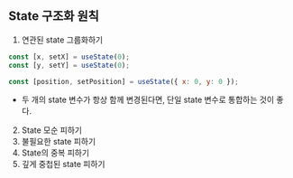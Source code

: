 ## State 구조화 원칙
1. 연관된 state 그룹화하기
```javascript
const [x, setX] = useState(0);
const [y, setY] = useState(0);
```

```javascript
const [position, setPosition] = useState({ x: 0, y: 0 });
```
- 두 개의 state 변수가 항상 함께 변경된다면, 단일 state 변수로 통합하는 것이 좋다.
2. State 모순 피하기 
3. 불필요한 state 피하기
4. State의 중복 피하기
5. 깊게 중첩된 state 피하기




